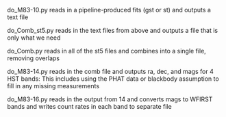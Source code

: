 do_M83-10.py reads in a pipeline-produced fits (gst or st) and outputs a text file

do_Comb_st5.py reads in the text files from above and outputs a file that is only what we need

do_Comb.py reads in all of the st5 files and combines into a single file, removing overlaps

do_M83-14.py  reads in the comb file and outputs ra, dec, and mags for 4 HST bands:  This includes using the PHAT data or blackbody assumption to fill in any missing measurements

do_M83-16.py reads in the output from 14 and converts mags to WFIRST bands and writes count rates in each band to separate file
